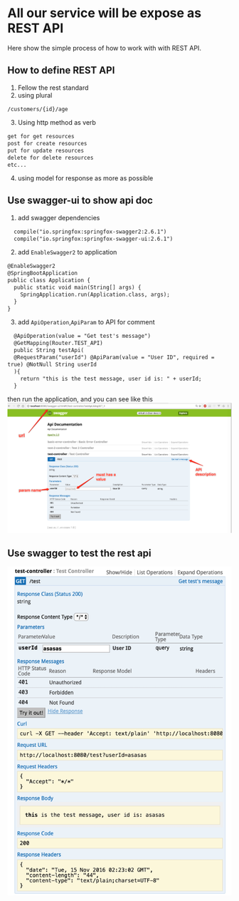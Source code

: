 # All our service will be expose as REST API
Here show the simple process of how to work with with REST API.

## How to define REST API
1. Fellow the rest standard
2. using plural
```
/customers/{id}/age
```
3. Using http method as verb
```
get for get resources
post for create resources
put for update resources
delete for delete resources
etc...
```
4. using model for response as more as possible

## Use swagger-ui to show api doc
1. add swagger dependencies
```
  compile("io.springfox:springfox-swagger2:2.6.1")
  compile("io.springfox:springfox-swagger-ui:2.6.1")

```
2. add `EnableSwagger2` to application

```
@EnableSwagger2
@SpringBootApplication
public class Application {
  public static void main(String[] args) {
    SpringApplication.run(Application.class, args);
  }
}
```
3. add `ApiOperation`,`ApiParam` to API for comment

```
  @ApiOperation(value = "Get test's message")
  @GetMapping(Router.TEST_API)
  public String testApi(
  @RequestParam("userId") @ApiParam(value = "User ID", required = true) @NotNull String userId
  ){
    return "this is the test message, user id is: " + userId;
  }
```
then run the application, and you can see like this
![image](./resources/swagger-ui.jpeg)

## Use swagger to test the rest api
![image](./resources/simple_api_test.jpeg)

